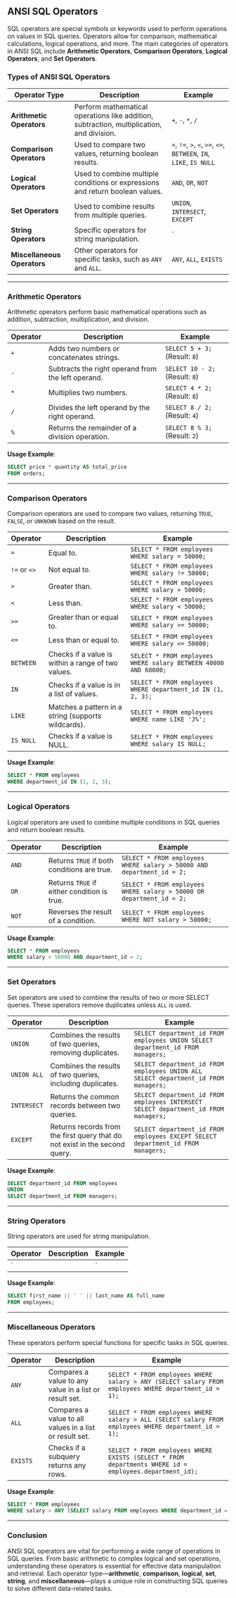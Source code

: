 ## ANSI SQL Operators

SQL operators are special symbols or keywords used to perform operations on values in SQL queries. Operators allow for comparison, mathematical calculations, logical operations, and more. The main categories of operators in ANSI SQL include **Arithmetic Operators**, **Comparison Operators**, **Logical Operators**, and **Set Operators**.

### Types of ANSI SQL Operators

| **Operator Type**           | **Description**                                                                                           | **Example**                                                       |  
|-----------------------------|-----------------------------------------------------------------------------------------------------------|-------------------------------------------------------------------|  
| **Arithmetic Operators**     | Perform mathematical operations like addition, subtraction, multiplication, and division.               | `+`, `-`, `*`, `/`                                                |  
| **Comparison Operators**     | Used to compare two values, returning boolean results.                                                   | `=`, `!=`, `>`, `<`, `>=`, `<=`, `BETWEEN`, `IN`, `LIKE`, `IS NULL` |  
| **Logical Operators**        | Used to combine multiple conditions or expressions and return boolean values.                            | `AND`, `OR`, `NOT`                                                |  
| **Set Operators**            | Used to combine results from multiple queries.                                                           | `UNION`, `INTERSECT`, `EXCEPT`                                    |  
| **String Operators**         | Specific operators for string manipulation.                                                              | `||` (Concatenation)                                              |  
| **Miscellaneous Operators**  | Other operators for specific tasks, such as `ANY` and `ALL`.                                             | `ANY`, `ALL`, `EXISTS`                                            |  

---

### **Arithmetic Operators**

Arithmetic operators perform basic mathematical operations such as addition, subtraction, multiplication, and division.

| **Operator**   | **Description**                                     | **Example**                                                   |  
|----------------|-----------------------------------------------------|---------------------------------------------------------------|  
| `+`            | Adds two numbers or concatenates strings.            | `SELECT 5 + 3;` (Result: `8`)                                  |  
| `-`            | Subtracts the right operand from the left operand.   | `SELECT 10 - 2;` (Result: `8`)                                 |  
| `*`            | Multiplies two numbers.                             | `SELECT 4 * 2;` (Result: `8`)                                  |  
| `/`            | Divides the left operand by the right operand.       | `SELECT 8 / 2;` (Result: `4`)                                  |  
| `%`            | Returns the remainder of a division operation.      | `SELECT 8 % 3;` (Result: `2`)                                  |  

**Usage Example**:  
```sql
SELECT price * quantity AS total_price
FROM orders;
```

---

### **Comparison Operators**

Comparison operators are used to compare two values, returning `TRUE`, `FALSE`, or `UNKNOWN` based on the result.

| **Operator**   | **Description**                                     | **Example**                                                   |  
|----------------|-----------------------------------------------------|---------------------------------------------------------------|  
| `=`            | Equal to.                                           | `SELECT * FROM employees WHERE salary = 50000;`               |  
| `!=` or `<>`   | Not equal to.                                       | `SELECT * FROM employees WHERE salary != 50000;`              |  
| `>`            | Greater than.                                       | `SELECT * FROM employees WHERE salary > 50000;`               |  
| `<`            | Less than.                                          | `SELECT * FROM employees WHERE salary < 50000;`               |  
| `>=`           | Greater than or equal to.                           | `SELECT * FROM employees WHERE salary >= 50000;`              |  
| `<=`           | Less than or equal to.                              | `SELECT * FROM employees WHERE salary <= 50000;`              |  
| `BETWEEN`      | Checks if a value is within a range of two values.   | `SELECT * FROM employees WHERE salary BETWEEN 40000 AND 60000;` |  
| `IN`           | Checks if a value is in a list of values.            | `SELECT * FROM employees WHERE department_id IN (1, 2, 3);`   |  
| `LIKE`         | Matches a pattern in a string (supports wildcards). | `SELECT * FROM employees WHERE name LIKE 'J%';`               |  
| `IS NULL`      | Checks if a value is NULL.                          | `SELECT * FROM employees WHERE salary IS NULL;`               |  

**Usage Example**:  
```sql
SELECT * FROM employees
WHERE department_id IN (1, 2, 3);
```

---

### **Logical Operators**

Logical operators are used to combine multiple conditions in SQL queries and return boolean results.

| **Operator**   | **Description**                                     | **Example**                                                   |  
|----------------|-----------------------------------------------------|---------------------------------------------------------------|  
| `AND`          | Returns `TRUE` if both conditions are true.         | `SELECT * FROM employees WHERE salary > 50000 AND department_id = 2;` |  
| `OR`           | Returns `TRUE` if either condition is true.         | `SELECT * FROM employees WHERE salary > 50000 OR department_id = 2;` |  
| `NOT`          | Reverses the result of a condition.                 | `SELECT * FROM employees WHERE NOT salary > 50000;`            |  

**Usage Example**:  
```sql
SELECT * FROM employees
WHERE salary > 50000 AND department_id = 2;
```

---

### **Set Operators**

Set operators are used to combine the results of two or more SELECT queries. These operators remove duplicates unless `ALL` is used.

| **Operator**   | **Description**                                     | **Example**                                                   |  
|----------------|-----------------------------------------------------|---------------------------------------------------------------|  
| `UNION`        | Combines the results of two queries, removing duplicates. | `SELECT department_id FROM employees UNION SELECT department_id FROM managers;` |  
| `UNION ALL`    | Combines the results of two queries, including duplicates. | `SELECT department_id FROM employees UNION ALL SELECT department_id FROM managers;` |  
| `INTERSECT`    | Returns the common records between two queries.      | `SELECT department_id FROM employees INTERSECT SELECT department_id FROM managers;` |  
| `EXCEPT`       | Returns records from the first query that do not exist in the second query. | `SELECT department_id FROM employees EXCEPT SELECT department_id FROM managers;` |  

**Usage Example**:  
```sql
SELECT department_id FROM employees
UNION
SELECT department_id FROM managers;
```

---

### **String Operators**

String operators are used for string manipulation.

| **Operator**   | **Description**                                     | **Example**                                                   |  
|----------------|-----------------------------------------------------|---------------------------------------------------------------|  
| `||`           | Concatenates two strings.                           | `SELECT first_name || ' ' || last_name FROM employees;`        |  

**Usage Example**:  
```sql
SELECT first_name || ' ' || last_name AS full_name
FROM employees;
```

---

### **Miscellaneous Operators**

These operators perform special functions for specific tasks in SQL queries.

| **Operator**   | **Description**                                     | **Example**                                                   |  
|----------------|-----------------------------------------------------|---------------------------------------------------------------|  
| `ANY`          | Compares a value to any value in a list or result set. | `SELECT * FROM employees WHERE salary > ANY (SELECT salary FROM employees WHERE department_id = 1);` |  
| `ALL`          | Compares a value to all values in a list or result set. | `SELECT * FROM employees WHERE salary > ALL (SELECT salary FROM employees WHERE department_id = 1);` |  
| `EXISTS`       | Checks if a subquery returns any rows.              | `SELECT * FROM employees WHERE EXISTS (SELECT * FROM departments WHERE id = employees.department_id);` |  

**Usage Example**:  
```sql
SELECT * FROM employees
WHERE salary > ANY (SELECT salary FROM employees WHERE department_id = 1);
```

---

### Conclusion

ANSI SQL operators are vital for performing a wide range of operations in SQL queries. From basic arithmetic to complex logical and set operations, understanding these operators is essential for effective data manipulation and retrieval. Each operator type—**arithmetic**, **comparison**, **logical**, **set**, **string**, and **miscellaneous**—plays a unique role in constructing SQL queries to solve different data-related tasks.
